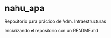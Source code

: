 # nahu_apa
Repositorio para práctico de Adm. Infraestructuras

Inicializando el repositorio con un README.md
